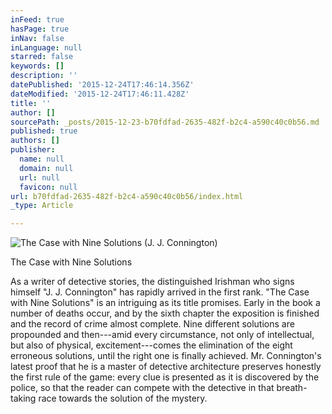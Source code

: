 ```yaml
---
inFeed: true
hasPage: true
inNav: false
inLanguage: null
starred: false
keywords: []
description: ''
datePublished: '2015-12-24T17:46:14.356Z'
dateModified: '2015-12-24T17:46:11.428Z'
title: ''
author: []
sourcePath: _posts/2015-12-23-b70fdfad-2635-482f-b2c4-a590c40c0b56.md
published: true
authors: []
publisher:
  name: null
  domain: null
  url: null
  favicon: null
url: b70fdfad-2635-482f-b2c4-a590c40c0b56/index.html
_type: Article

---
```

![The Case with Nine Solutions (J. J. Connington)](https://s3-us-west-2.amazonaws.com/the-grid-img/p/33b5ec3312aa394bd910e5eda8c078ecdc90a844.jpg)

The Case with Nine Solutions

As a writer of detective stories, the distinguished Irishman who signs himself "J. J. Connington" has rapidly arrived in the first rank. "The Case with Nine Solutions" is an intriguing as its title promises. Early in the book a number of deaths occur, and by the sixth chapter the exposition is finished and the record of crime almost complete. Nine different solutions are propounded and then---amid every circumstance, not only of intellectual, but also of physical, excitement---comes the elimination of the eight erroneous solutions, until the right one is finally achieved.
Mr. Connington's latest proof that he is a master of detective architecture preserves honestly the first rule of the game: every clue is presented as it is discovered by the police, so that the reader can compete with the detective in that breath-taking race towards the solution of the mystery.